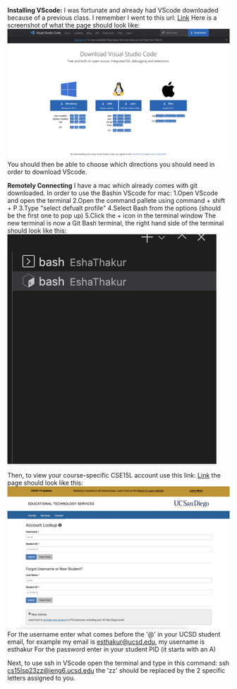 **Installing VScode:** I was fortunate and already had VScode downloaded because of a previous class. I remember I went to this url: [Link](https://code.visualstudio.com/download)
Here is a screenshot of what the page should look like:![Image](VScode.png)
You should then be able to choose which directions you should need in order to download VScode.

**Remotely Connecting** I have a mac which already comes with git downloaded. In order to use the Bashin VScode for mac:
1.Open VScode and open the terminal
2.Open the command pallete using command + shift + P
3.Type "select defualt profile"
4.Select Bash from the options (should be the first one to pop up)
5.Click the + icon in the terminal window
The new terminal is now a Git Bash terminal, the right hand side of the terminal should look like this: 
![Image](Bash.png)

Then, to view your course-specific CSE15L account use this link: [Link](https://sdacs.ucsd.edu/~icc/index.php) the page should look like this: 
![Image](AcctPage.png)
For the username enter what comes before the '@' in your UCSD student email, for example my email is esthakur@ucsd.edu, my username is esthakur 
For the password enter in your student PID (it starts with an A)

Next, to use ssh in VScode open the terminal and type in this command: ssh cs15lsp23zz@ieng6.ucsd.edu
the 'zz' should be replaced by the 2 specific letters assigned to you. 



